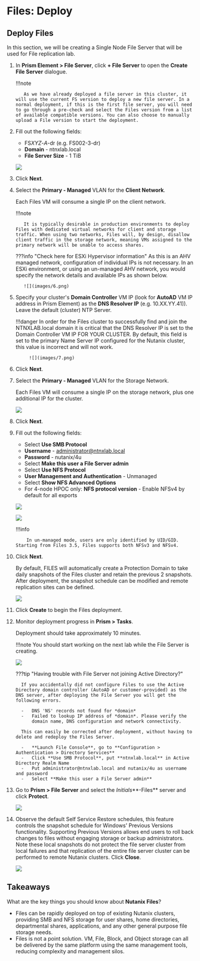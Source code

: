 # Files: Deploy

## Deploy Files

In this section, we will be creating a Single Node File Server that will be used for File replication lab.

1.  In **Prism Element > File Server**, click **+ File Server** to open the
    **Create File Server** dialogue.

    !!!note

           As we have already deployed a file server in this cluster, it will use the current FS version to deploy a new file server. In a normal deployment, if this is the first file server, you will need to go through a pre-check and select the Files version from a list of available compatible versions. You can also choose to manually upload a File version to start the deployment.

2.  Fill out the following fields:

    -   FS*XYZ*-*A*-dr (e.g. FS002-3-dr)
    -   **Domain** - ntnxlab.local
    -   **File Server Size** - 1 TiB

    ![](images/4.png)

3.  Click **Next**.

5.  Select the **Primary - Managed** VLAN for the **Client Network**.
    
    Each Files VM will consume a single IP on the client network.

    !!!note
    
           It is typically desirable in production environments to deploy Files with dedicated virtual networks for client and storage traffic. When using two networks, Files will, by design, disallow client traffic in the storage network, meaning VMs assigned to the primary network will be unable to access shares.

   
    ???info "Check here for ESXi Hypervisor information"
           As this is an AHV managed network, configuration of individual IPs
           is not necessary. In an ESXi environment, or using an un-managed AHV
           network, you would specify the network details and available IPs as
           shown below.
       
           ![](images/6.png)
    

6.  Specify your cluster's **Domain Controller** VM IP (look for
    **AutoAD** VM IP address in Prism Element) as the **DNS Resolver
    IP** (e.g. 10.XX.YY.41)). Leave the default (cluster) NTP Server.

    !!!danger
             In order for the Files cluster to successfully find and join the NTNXLAB.local domain it is critical that the DNS Resolver IP is set to the Domain Controller VM IP FOR YOUR CLUSTER. By default, this field is set to the primary Name Server IP configured for the Nutanix cluster, this value is incorrect and will not work.

             ![](images/7.png)

7.  Click **Next**.

8.  Select the **Primary - Managed** VLAN for the Storage Network.

    Each Files VM will consume a single IP on the storage network, plus one additional IP for the cluster.

    ![](images/8.png)

9.  Click **Next**.

10. Fill out the following fields:

    -   Select **Use SMB Protocol**
    -   **Username** - <administrator@ntnxlab.local>
    -   **Password** - nutanix/4u
    -   Select **Make this user a File Server admin**
    -   Select **Use NFS Protocol**
    -   **User Management and Authentication** - Unmanaged
    -   Select **Show NFS Advanced Options**
    -   For 4-node HPOC only: **NFS protocol version** - Enable NFSv4 by default for all
        exports

    ![](images/9.png)

    ![](images/9-1.png)

    !!!info

            In un-managed mode, users are only identified by UID/GID. Starting from Files 3.5, Files supports both NFSv3 and NFSv4.

11. Click **Next**.

    By default, FILES will automatically create a Protection Domain to
    take daily snapshots of the Files cluster and retain the previous 2
    snapshots. After deployment, the snapshot schedule can be modified
    and remote replication sites can be defined.

    ![](images/10.png)

12. Click **Create** to begin the Files deployment.

13. Monitor deployment progress in **Prism > Tasks**.

    Deployment should take approximately 10 minutes. 

    !!!note
            You should start working on the next lab while the File Server is creating.

    ![](images/11.png)

    ???tip "Having trouble with File Server not joining Active Directory?"

          If you accidentally did not configure Files to use the Active Directory domain controller (AutoAD or customer-provided) as the DNS server, after deploying the File Server you will get the following errors.
      
          -   DNS 'NS' records not found for *domain*
          -   Failed to lookup IP address of *domain*. Please verify the
              domain name, DNS configuration and network connectivity.
      
          This can easily be corrected after deployment, without having to delete and redeploy the Files Server.
      
          -   **Launch File Console**, go to **Configuration > Authentication > Directory Services**
          -   Click **Use SMB Protocol**, put **ntnxlab.local** in Active Directory Realm Name
          -   Put administrator@ntnxlab.local and nutanix/4u as username and password
          -   Select **Make this user a File Server admin**
          
    

14. Go to **Prism > File Server** and select the *Initials***-Files**
    server and click **Protect**.

    ![](images/12.png)

15. Observe the default Self Service Restore schedules, this feature
    controls the snapshot schedule for Windows\' Previous Versions
    functionality. Supporting Previous Versions allows end users to roll
    back changes to files without engaging storage or backup
    administrators. Note these local snapshots do not protect the file
    server cluster from local failures and that replication of the
    entire file server cluster can be performed to remote Nutanix
    clusters. Click **Close**.

    ![](images/13.png)

## Takeaways

What are the key things you should know about **Nutanix Files**?

-   Files can be rapidly deployed on top of existing Nutanix clusters,
    providing SMB and NFS storage for user shares, home directories,
    departmental shares, applications, and any other general purpose
    file storage needs.
-   Files is not a point solution. VM, File, Block, and Object storage
    can all be delivered by the same platform using the same management
    tools, reducing complexity and management silos.
